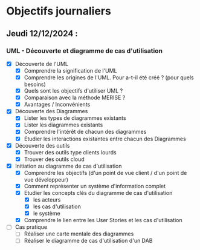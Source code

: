 # Objectifs journaliers

## Jeudi 12/12/2024 :

### UML - Découverte et diagramme de cas d'utilisation

- [x] Découverte de l'UML
  - [x] Comprendre la signification de l'UML
  - [x] Comprendre les origines de l'UML. Pour a-t-il été créé ? (pour quels besoins)
  - [x] Quels sont les objectifs d'utiliser UML ?
  - [x] Comparaison avec la méthode MERISE ?
  - [x] Avantages / Inconvénients

- [x] Découverte des Diagrammes
  - [x] Lister les types de diagrammes existants
  - [x] Lister les diagrammes existants
  - [x] Comprendre l'intérêt de chacun des diagrammes
  - [x] Etudier les interactions existantes entre chacun des Diagrammes

- [x] Découverte des outils
  - [x] Trouver des outils type clients lourds
  - [x] Trouver des outils cloud
  
- [x] Initiation au diagramme de cas d'utilisation
  - [x] Comprendre les objectifs (d'un point de vue client / d'un point de vue développeur)
  - [x] Comment représenter un système d'information complet
  - [x] Etudier les concepts clés du diagramme de cas d'utilisation
    - [x]  les acteurs
	- [x] les cas d'utilisation
	- [x] le système
  - [x] Comprendre le lien entre les User Stories et les cas d'utilisation
  
- [ ] Cas pratique
  - [ ] Réaliser une carte mentale des diagrammes
  - [ ] Réaliser le diagramme de cas d'utilisation d'un DAB
